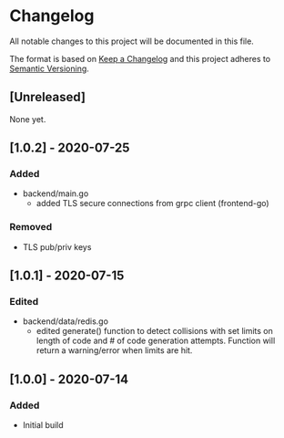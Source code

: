 # Changelog
All notable changes to this project will be documented in this file.

The format is based on [Keep a Changelog](http://keepachangelog.com/en/1.0.0/)
and this project adheres to [Semantic Versioning](http://semver.org/spec/v2.0.0.html).

## [Unreleased]
None yet.

## [1.0.2] - 2020-07-25
### Added
- backend/main.go
  - added TLS secure connections from grpc client (frontend-go)
### Removed
- TLS pub/priv keys

## [1.0.1] - 2020-07-15
### Edited
- backend/data/redis.go
  - edited generate() function to detect collisions with set limits on length of code and # of code generation attempts.  Function will return a warning/error when limits are hit.

## [1.0.0] - 2020-07-14
### Added
- Initial build